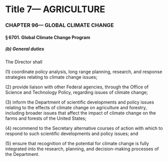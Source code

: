 
# Title 7— AGRICULTURE
### CHAPTER 96— GLOBAL CLIMATE CHANGE
#### § 6701. Global Climate Change Program
##### (b) General duties

The Director shall

(1) coordinate policy analysis, long range planning, research, and response strategies relating to climate change issues;

(2) provide liaison with other Federal agencies, through the Office of Science and Technology Policy, regarding issues of climate change;

(3) inform the Department of scientific developments and policy issues relating to the effects of climate change on agriculture and forestry, including broader issues that affect the impact of climate change on the farms and forests of the United States;

(4) recommend to the Secretary alternative courses of action with which to respond to such scientific developments and policy issues; and

(5) ensure that recognition of the potential for climate change is fully integrated into the research, planning, and decision-making processes of the Department.
